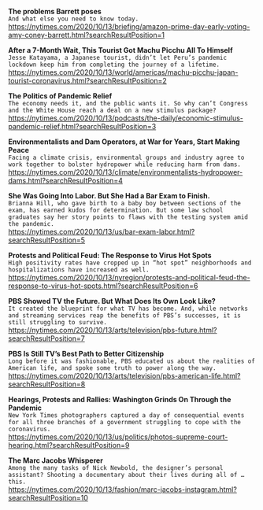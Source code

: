 **The problems Barrett poses**\
`And what else you need to know today.`\
https://nytimes.com/2020/10/13/briefing/amazon-prime-day-early-voting-amy-coney-barrett.html?searchResultPosition=1

**After a 7-Month Wait, This Tourist Got Machu Picchu All To Himself**\
`Jesse Katayama, a Japanese tourist, didn’t let Peru’s pandemic lockdown keep him from completing the journey of a lifetime.`\
https://nytimes.com/2020/10/13/world/americas/machu-picchu-japan-tourist-coronavirus.html?searchResultPosition=2

**The Politics of Pandemic Relief**\
`The economy needs it, and the public wants it. So why can’t Congress and the White House reach a deal on a new stimulus package?`\
https://nytimes.com/2020/10/13/podcasts/the-daily/economic-stimulus-pandemic-relief.html?searchResultPosition=3

**Environmentalists and Dam Operators, at War for Years, Start Making Peace**\
`Facing a climate crisis, environmental groups and industry agree to work together to bolster hydropower while reducing harm from dams.`\
https://nytimes.com/2020/10/13/climate/environmentalists-hydropower-dams.html?searchResultPosition=4

**She Was Going Into Labor. But She Had a Bar Exam to Finish.**\
`Brianna Hill, who gave birth to a baby boy between sections of the exam, has earned kudos for determination. But some law school graduates say her story points to flaws with the testing system amid the pandemic.`\
https://nytimes.com/2020/10/13/us/bar-exam-labor.html?searchResultPosition=5

**Protests and Political Feud: The Response to Virus Hot Spots**\
`High positivity rates have cropped up in “hot spot” neighborhoods and hospitalizations have increased as well.`\
https://nytimes.com/2020/10/13/nyregion/protests-and-political-feud-the-response-to-virus-hot-spots.html?searchResultPosition=6

**PBS Showed TV the Future. But What Does Its Own Look Like?**\
`It created the blueprint for what TV has become. And, while networks and streaming services reap the benefits of PBS’s successes, it is still struggling to survive.`\
https://nytimes.com/2020/10/13/arts/television/pbs-future.html?searchResultPosition=7

**PBS Is Still TV’s Best Path to Better Citizenship**\
`Long before it was fashionable, PBS educated us about the realities of American life, and spoke some truth to power along the way.`\
https://nytimes.com/2020/10/13/arts/television/pbs-american-life.html?searchResultPosition=8

**Hearings, Protests and Rallies: Washington Grinds On Through the Pandemic**\
`New York Times photographers captured a day of consequential events for all three branches of a government struggling to cope with the coronavirus.`\
https://nytimes.com/2020/10/13/us/politics/photos-supreme-court-hearing.html?searchResultPosition=9

**The Marc Jacobs Whisperer**\
`Among the many tasks of Nick Newbold, the designer’s personal assistant? Shooting a documentary about their lives during all of … this.`\
https://nytimes.com/2020/10/13/fashion/marc-jacobs-instagram.html?searchResultPosition=10

